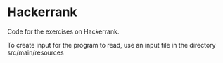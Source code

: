 # Hackerrank
Code for the exercises on Hackerrank.

To create input for the program to read, use an input file in the directory src/main/resources
